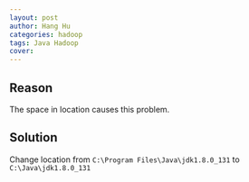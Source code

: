 ```yaml
---
layout: post
author: Hang Hu
categories: hadoop
tags: Java Hadoop 
cover: 
---
```


## Reason

The space in location causes this problem.

## Solution

Change location from `C:\Program Files\Java\jdk1.8.0_131` to `C:\Java\jdk1.8.0_131`


